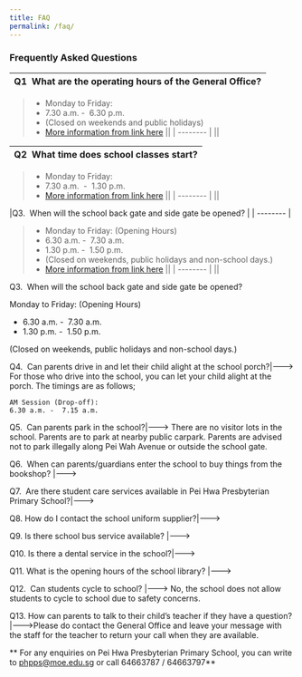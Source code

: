 ```yaml
---
title: FAQ
permalink: /faq/
---
```

### **Frequently Asked Questions**



|Q1  What are the operating hours of the General Office?|
| -------- |
> * Monday to Friday: 
> * 7.30 a.m. -  6.30 p.m. 
> * (Closed on weekends and public holidays) 
> * [More information from link here](   )
||
| -------- |
||



|Q2  What time does school classes start?|
| -------- |
> * Monday to Friday: 
>  *   7.30 a.m.  -  1.30 p.m.  
>  * [More information from link here](   )
||
| -------- |
||


|Q3.  When will the school back gate and side gate be opened?
|
| -------- |
> * Monday to Friday: (Opening Hours)
>  *   6.30 a.m. -  7.30 a.m.
>  *   1.30 p.m. -  1.50 p.m.
> * (Closed on weekends, public holidays and non-school days.)
>  * [More information from link here](   )
||
| -------- |
||


      
Q3.  When will the school back gate and side gate be opened?

Monday to Friday: (Opening Hours)
*   6.30 a.m. -  7.30 a.m.
*   1.30 p.m. -  1.50 p.m.

(Closed on weekends, public holidays and non-school days.)

  

Q4.  Can parents drive in and let their child alight at the school porch?|---> For those who drive into the school, you can let your child alight at the porch.  The timings are as follows; 
	
	AM Session (Drop-off):
	6.30 a.m. -  7.15 a.m.
    
   
  
Q5.  Can parents park in the school?|---> There are no visitor lots in the school. Parents are to park at nearby public carpark.
Parents are advised not to park illegally along Pei Wah Avenue or outside the school gate.

  

Q6.  When can parents/guardians enter the school to buy things from the bookshop? |---> 


Q7.  Are there student care services available in Pei Hwa Presbyterian Primary School?|---> 

 

Q8. How do I contact the school uniform supplier?|---> 

  

Q9. Is there school bus service available? |---> 

 

Q10. Is there a dental service in the school?|---> 

  

Q11. What is the opening hours of the school library? |---> 

 

Q12.  Can students cycle to school? |---> No, the school does not allow students to cycle to school due to safety concerns.

  

Q13. How can parents to talk to their child’s teacher if they have a question?  |--->Please do contact the General Office and leave your message with the staff for the teacher to return your call when they are available.


**
For any enquiries on Pei Hwa Presbyterian Primary School, you can write to [phpps@moe.edu.sg](mailto:phpps@moe.edu.sg) or call 64663787 / 64663797**